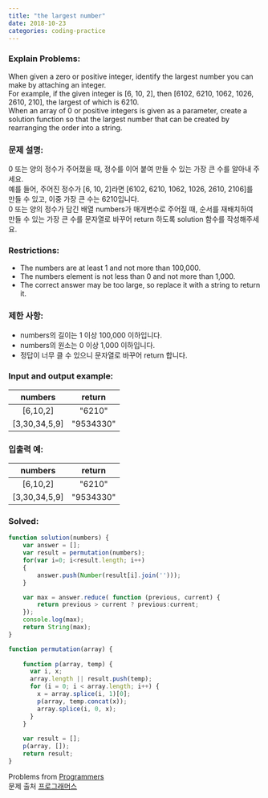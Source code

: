 ```yaml
---
title: "the largest number"
date: 2018-10-23
categories: coding-practice
---
```


### Explain Problems:
When given a zero or positive integer, identify the largest number you can make by attaching an integer. <br>
For example, if the given integer is [6, 10, 2], then [6102, 6210, 1062, 1026, 2610, 210], the largest of which is 6210.<br>
When an array of 0 or positive integers is given as a parameter, create a solution function so that the largest number that can be created by rearranging the order into a string. <br>

### 문제 설명:
0 또는 양의 정수가 주어졌을 때, 정수를 이어 붙여 만들 수 있는 가장 큰 수를 알아내 주세요. <br>
예를 들어, 주어진 정수가 [6, 10, 2]라면 [6102, 6210, 1062, 1026, 2610, 2106]를 만들 수 있고, 이중 가장 큰 수는 6210입니다. <br>
0 또는 양의 정수가 담긴 배열 numbers가 매개변수로 주어질 때, 순서를 재배치하여 만들 수 있는 가장 큰 수를 문자열로 바꾸어 return 하도록 solution 함수를 작성해주세요. <br>

### Restrictions: 
- The numbers are at least 1 and not more than 100,000.
- The numbers element is not less than 0 and not more than 1,000.
- The correct answer may be too large, so replace it with a string to return it.

### 제한 사항:
- numbers의 길이는 1 이상 100,000 이하입니다.
- numbers의 원소는 0 이상 1,000 이하입니다.
- 정답이 너무 클 수 있으니 문자열로 바꾸어 return 합니다.

### Input and output example:
|numbers      |return   |
|:---:        |:---:    |
|[6,10,2]     |"6210"   |
|[3,30,34,5,9]|"9534330"|

### 입출력 예:
|numbers      |return   |
|:---:        |:---:    |
|[6,10,2]     |"6210"   |
|[3,30,34,5,9]|"9534330"|

### Solved:
```javascript
function solution(numbers) {
    var answer = [];
    var result = permutation(numbers);
    for(var i=0; i<result.length; i++)
    {
        answer.push(Number(result[i].join('')));
    }

    var max = answer.reduce( function (previous, current) { 
        return previous > current ? previous:current;
    });
    console.log(max);
    return String(max);
}

function permutation(array) { 
 
    function p(array, temp) { 
      var i, x; 
      array.length || result.push(temp); 
      for (i = 0; i < array.length; i++) { 
        x = array.splice(i, 1)[0]; 
        p(array, temp.concat(x)); 
        array.splice(i, 0, x); 
      } 
    } 
 
    var result = []; 
    p(array, []); 
    return result; 
} 
```
Problems from [Programmers](https://programmers.co.kr/) <br>
문제 출처 [프로그래머스](https://programmers.co.kr/)
